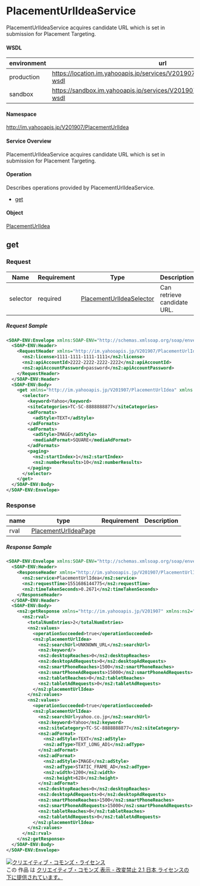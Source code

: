 # PlacementUrlIdeaService
PlacementUrlIdeaService acquires candidate URL which is set in submission for Placement Targeting.
#### WSDL
| environment | url |
|---|---|
| production  | https://location.im.yahooapis.jp/services/V201907/PlacementUrlIdeaService?wsdl |
| sandbox  | https://sandbox.im.yahooapis.jp/services/V201907/PlacementUrlIdeaService?wsdl |
#### Namespace
http://im.yahooapis.jp/V201907/PlacementUrlIdea
#### Service Overview
PlacementUrlIdeaService acquires candidate URL which is set in submission for Placement Targeting.

#### Operation
Describes operations provided by PlacementUrlIdeaService.

+ [get](#get)

#### Object
[PlacementUrlIdea](../data/PlacementUrlIdea)

## get

### Request

| Name | Requirement | Type | Description |
|---|---|---|---|
| selector | required | [PlacementUrlIdeaSelector](../data/PlacementUrlIdea/PlacementUrlIdeaSelector.md) | Can retrieve candidate URL. |

##### Request Sample
```xml
<SOAP-ENV:Envelope xmlns:SOAP-ENV="http://schemas.xmlsoap.org/soap/envelope/">
  <SOAP-ENV:Header>
    <RequestHeader xmlns="http://im.yahooapis.jp/V201907/PlacementUrlIdea" xmlns:ns2="http://im.yahooapis.jp/V201907">
      <ns2:license>1111-1111-1111-1111</ns2:license>
      <ns2:apiAccountId>2222-2222-2222-2222</ns2:apiAccountId>
      <ns2:apiAccountPassword>password</ns2:apiAccountPassword>
    </RequestHeader>
  </SOAP-ENV:Header>
  <SOAP-ENV:Body>
    <get xmlns="http://im.yahooapis.jp/V201907/PlacementUrlIdea" xmlns:ns2="http://im.yahooapis.jp/V201907">
      <selector>
        <keyword>Yahoo</keyword>
        <siteCategories>TC-SC-8888888877</siteCategories>
        <adFormats>
          <adStyle>TEXT</adStyle>
        </adFormats>
        <adFormats>
          <adStyle>IMAGE</adStyle>
          <mediaAdFormat>SQUARE</mediaAdFormat>
        </adFormats>
        <paging>
          <ns2:startIndex>1</ns2:startIndex>
          <ns2:numberResults>10</ns2:numberResults>
        </paging>
      </selector>
    </get>
  </SOAP-ENV:Body>
</SOAP-ENV:Envelope>
```

### Response
| name | type | Requirement | Description |
|---|---|---|---|
| rval | [PlacementUrlIdeaPage](../data/PlacementUrlIdea/PlacementUrlIdeaPage.md) |  |  |

##### Response Sample
```xml
<SOAP-ENV:Envelope xmlns:SOAP-ENV="http://schemas.xmlsoap.org/soap/envelope/">
  <SOAP-ENV:Header>
    <ResponseHeader xmlns="http://im.yahooapis.jp/V201907/PlacementUrlIdea" xmlns:ns2="http://im.yahooapis.jp/V201907">
      <ns2:service>PlacementUrlIdea</ns2:service>
      <ns2:requestTime>1551686144775</ns2:requestTime>
      <ns2:timeTakenSeconds>0.2671</ns2:timeTakenSeconds>
    </ResponseHeader>
  </SOAP-ENV:Header>
  <SOAP-ENV:Body>
    <ns2:getResponse xmlns="http://im.yahooapis.jp/V201907" xmlns:ns2="http://im.yahooapis.jp/V201907/PlacementUrlIdea">
      <ns2:rval>
        <totalNumEntries>2</totalNumEntries>
        <ns2:values>
          <operationSucceeded>true</operationSucceeded>
          <ns2:placementUrlIdea>
            <ns2:searchUrl>UNKNOWN_URL</ns2:searchUrl>
            <ns2:keyword/>
            <ns2:desktopReaches>0</ns2:desktopReaches>
            <ns2:desktopAdRequests>0</ns2:desktopAdRequests>
            <ns2:smartPhoneReaches>1500</ns2:smartPhoneReaches>
            <ns2:smartPhoneAdRequests>15000</ns2:smartPhoneAdRequests>
            <ns2:tabletReaches>0</ns2:tabletReaches>
            <ns2:tabletAdRequests>0</ns2:tabletAdRequests>
          </ns2:placementUrlIdea>
        </ns2:values>
        <ns2:values>
          <operationSucceeded>true</operationSucceeded>
          <ns2:placementUrlIdea>
            <ns2:searchUrl>yahoo.co.jp</ns2:searchUrl>
            <ns2:keyword>Yahoo</ns2:keyword>
            <ns2:siteCategory>TC-SC-8888888877</ns2:siteCategory>
            <ns2:adFormat>
              <ns2:adStyle>TEXT</ns2:adStyle>
              <ns2:adType>TEXT_LONG_AD1</ns2:adType>
            </ns2:adFormat>
            <ns2:adFormat>
              <ns2:adStyle>IMAGE</ns2:adStyle>
              <ns2:adType>STATIC_FRAME_AD</ns2:adType>
              <ns2:width>1200</ns2:width>
              <ns2:height>628</ns2:height>
            </ns2:adFormat>
            <ns2:desktopReaches>0</ns2:desktopReaches>
            <ns2:desktopAdRequests>0</ns2:desktopAdRequests>
            <ns2:smartPhoneReaches>1500</ns2:smartPhoneReaches>
            <ns2:smartPhoneAdRequests>15000</ns2:smartPhoneAdRequests>
            <ns2:tabletReaches>0</ns2:tabletReaches>
            <ns2:tabletAdRequests>0</ns2:tabletAdRequests>
          </ns2:placementUrlIdea>
        </ns2:values>
      </ns2:rval>
    </ns2:getResponse>
  </SOAP-ENV:Body>
</SOAP-ENV:Envelope>
```

<a rel="license" href="http://creativecommons.org/licenses/by-nd/2.1/jp/"><img alt="クリエイティブ・コモンズ・ライセンス" style="border-width:0" src="https://i.creativecommons.org/l/by-nd/2.1/jp/88x31.png" /></a><br />この 作品 は <a rel="license" href="http://creativecommons.org/licenses/by-nd/2.1/jp/">クリエイティブ・コモンズ 表示 - 改変禁止 2.1 日本 ライセンスの下に提供されています。</a>

